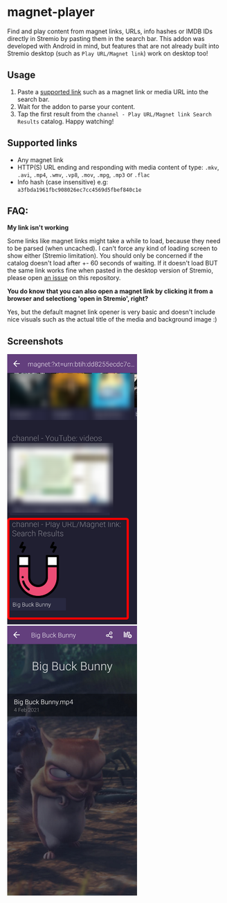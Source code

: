 # magnet-player
Find and play content from magnet links, URLs, info hashes or IMDB IDs directly in Stremio by pasting them in the search bar. This addon was developed with Android in mind, but features that are not already built into Stremio desktop (such as `Play URL/Magnet link`) work on desktop too!

## Usage
1. Paste a [supported link](#supported-links) such as a magnet link or media URL into the search bar.
2. Wait for the addon to parse your content. 
3. Tap the first result from the `channel - Play URL/Magnet link Search Results` catalog. Happy watching!

## Supported links
* Any magnet link
* HTTP(S) URL ending and responding with media content of type: `.mkv`, `.avi`, `.mp4`, `.wmv`, `.vp8`, `.mov`, `.mpg`, `.mp3` or `.flac`
* Info hash (case insensitive) e.g: `a3fbda1961fbc908026ec7cc4569d5fbef840c1e`

## FAQ:
**My link isn't working**

Some links like magnet links might take a while to load, because they need to be parsed (when uncached). I can't force any kind of loading screen to show either (Stremio limitation). You should only be concerned if the catalog doesn't load after +- 60 seconds of waiting. If it doesn't load BUT the same link works fine when pasted in the desktop version of Stremio, please open [an issue](https://github.com/sleeyax/stremio-addons/issues) on this repository.

**You do know that you can also open a magnet link by clicking it from a browser and selectiong 'open in Stremio', right?**

Yes, but the default magnet link opener is very basic and doesn't include nice visuals such as the actual title of the media and background image :)

## Screenshots
![preview 1](docs/assets/preview1.png)
![preview 2](docs/assets/preview2.png)
